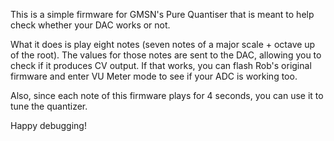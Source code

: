This is a simple firmware for GMSN's Pure Quantiser that is meant to help check whether your DAC works or not.

What it does is play eight notes (seven notes of a major scale + octave up of the root). The values for those notes are sent to the DAC, allowing you to check if it produces CV output.
If that works, you can flash Rob's original firmware and enter VU Meter mode to see if your ADC is working too.

Also, since each note of this firmware plays for 4 seconds, you can use it to tune the quantizer.

Happy debugging!
